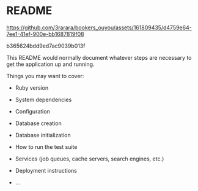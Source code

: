 # README

https://github.com/3rarara/bookers_ouyou/assets/161809435/d4759e64-7ee1-41ef-900e-bb1687819f08

b365624bdd9ed7ac9039b013f



This README would normally document whatever steps are necessary to get the
application up and running.

Things you may want to cover:

* Ruby version

* System dependencies

* Configuration

* Database creation

* Database initialization

* How to run the test suite

* Services (job queues, cache servers, search engines, etc.)

* Deployment instructions

* ...
